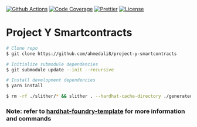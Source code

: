 [![Github Actions][gha-badge]][gha]
[![Code Coverage][coveralls-badge]][coveralls]
[![Prettier][prettier-badge]][prettier]
[![License][license-badge]][license]

# Project Y Smartcontracts

```bash
# Clone repo
$ git clone https://github.com/ahmedali8/project-y-smartcontracts

# Initialize submodule dependencies
$ git submodule update --init --recursive

# Install development dependencies
$ yarn install
```

```bash
$ rm -rf ./slither/* && slither . --hardhat-cache-directory ./generated/cache/hardhat --hardhat-artifacts-directory ./generated/artifacts/hardhat --checklist --json ./slither/output.json --sarif ./slither/output.sarif
```

### Note: refer to [hardhat-foundry-template](https://github.com/ahmedali8/foundry-hardhat-template) for more information and commands

[gha]: https://github.com/ahmedali8/project-y-smartcontracts/actions
[gha-badge]: https://github.com/ahmedali8/project-y-smartcontracts/actions/workflows/hardhat-ci.yml/badge.svg
[coveralls]: https://coveralls.io/github/ahmedali8/project-y-smartcontracts?branch=main
[coveralls-badge]: https://coveralls.io/repos/github/ahmedali8/project-y-smartcontracts/badge.svg?branch=main&t=ssK3fj
[prettier]: https://prettier.io
[prettier-badge]: https://img.shields.io/badge/Code_Style-Prettier-ff69b4.svg
[license]: https://unlicense.org/
[license-badge]: https://img.shields.io/badge/License-Unlicense-blue.svg
